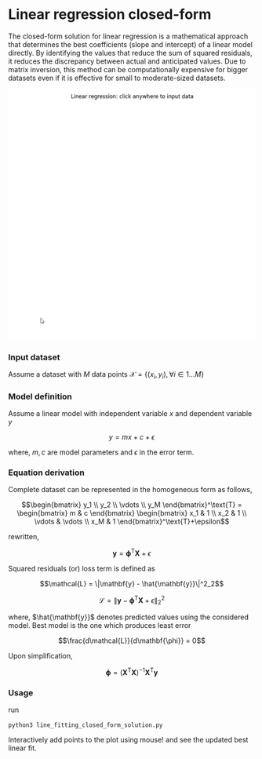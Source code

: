 # Linear regression closed-form

The closed-form solution for linear regression is a mathematical approach that determines the best coefficients (slope and intercept) of a linear model directly. By identifying the values that reduce the sum of squared residuals, it reduces the discrepancy between actual and anticipated values. Due to matrix inversion, this method can be computationally expensive for bigger datasets even if it is effective for small to moderate-sized datasets.

![Alt Text](/asset.gif)

### Input dataset

Assume a dataset with $M$ data points
$\mathcal{X} = \{(x_i, y_i), \forall i \in 1...M\}$


### Model definition
Assume a linear model with independent variable $x$ and dependent variable $y$

$$ y = mx + c + \epsilon $$

where, $m,c$ are model parameters and $\epsilon$ in the error term.

### Equation derivation

Complete dataset can be represented in the homogeneous form as follows,


$$\begin{bmatrix}
y_1 \\ 
y_2 \\ 
\vdots \\
 y_M
 \end{bmatrix}^\text{T} = \begin{bmatrix}
 m & c
 \end{bmatrix} \begin{bmatrix}
 x_1 & 1 \\ 
 x_2 & 1 \\ 
 \vdots & \vdots \\
x_M & 1
\end{bmatrix}^\text{T}+\epsilon$$

rewritten,

$$ \mathbf{y} = \mathbf{\phi}^\text{T}\mathbf{X} + \epsilon$$

Squared residuals (or) loss term is defined as 

$$\mathcal{L} = \|\mathbf{y} - \hat{\mathbf{y}}\|^2_2$$

$$\mathcal{L} = \|\mathbf{y} - \mathbf{\phi}^\text{T}\mathbf{X} + \epsilon\|^2_2$$


where, $\hat{\mathbf{y}}$ denotes predicted values using the considered model.
Best model is the one which produces least error

$$\frac{d\mathcal{L}}{d\mathbf{\phi}} = 0$$

Upon simplification,

$$\mathbf{\phi} = (\mathbf{X}^\text{T}\mathbf{X})^{-1}\mathbf{X}^\text{T}\mathbf{y}$$


### Usage

run 
```
python3 line_fitting_closed_form_solution.py
```

Interactively add points to the plot using mouse! and see the updated best linear fit.
